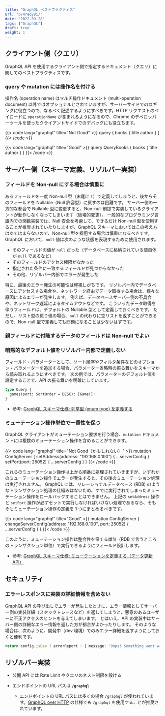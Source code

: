 ```yaml
---
title: "GraphQL ベストプラクティス"
url: "p/4reqy9i/"
date: "2022-09-28"
tags: ["GraphQL"]
draft: true
weight: 1
---
```


クライアント側（クエリ）
----

GraphQL API を使用するクライアント側で指定するドキュメント（クエリ）に関してのベストプラクティスです。

### query や mutation には操作名を付ける

操作名 (operation name) はマルチ操作ドキュメント (multi-operation document) 以外ではオプショナルとされていますが、サーバーサイドでのロギングに役立つので、なるべく記述するようにすべきです。HTTP リクエストのペイロードに `operationName` が含まれるようになるので、Chrome のデベロッパーツールを使ったクライアントサイドでのデバッグにも役立ちます。

{{< code lang="graphql" title="Not Good" >}}
query {
  books { title author }
}
{{< /code >}}

{{< code lang="graphql" title="Good" >}}
query QueryBooks {
  books { title author }
}
{{< /code >}}


サーバー側（スキーマ定義、リゾルバー実装）
----

### フィールドを Non-null にする場合は慎重に

あるフィールドを一度 Non-null 型（末尾に `!`）で定義してしまうと、後からそのフィールドを Nullable（Null 許容型）に戻すのは困難です。
サーバー側の一方的な都合で Nullable 型に変更すると、Non-null 前提で実装しているクライアントが動作しなくなってしまいます（破壊的変更）。
一般的なプログラミング言語内での関数実装では、Null 安全を考慮して、できるだけ Non-null 型を使用することが推奨されていたりしますが、GraphQL スキーマにおいてはこの考え方はあてはまらないので、Non-null 型を採用する場合は慎重になるべきです。
GraphQL において、`null` 値は次のような状態を表現するために使用されます。

- そのフィールドの値が `null` だった（データベースに格納されている値自体が `null` であるなど）
- そのフィールドのアクセス権限がなかった
- 指定された条件に一致するフィールドが見つからなかった
- その他、リゾルバー内部でエラーが発生した

特に、最後のエラー発生の可能性は軽視しがちです。
リゾルバー内でデータベースにアクセスする場合や、ネットワーク経由でデータ取得する場合は、様々な原因によるエラーが発生します。
例えば、データベースサーバー側の不具合や、ネットワーク遅延によるタイムアウトなどです。
こういったデータ取得を伴うフィールドは、デフォルトの Nullable 型として定義しておくべきです。
ただし、リスト型の戻り値の場合、`null` の代わりに空リストを返すことができるので、Non-null 型で定義しても問題になることは少ないはずです。

### 親フィールドに付随するデータのフィールドは Non-null でよい

### 暗黙的なデフォルト値をリゾルバー内部で定義しない

フィールド・パラメーターとして、ソート順序やフィルタ条件などのオプション・パラメーターを追加する場合、パラメーター省略時の振る舞いをスキーマから読み取れるようにすべきです。
次の例では、パラメーターのデフォルト値を設定することで、API の振る舞いを明確にしています。

```graphql
type Query {
  games(sort: SortOrder = DESC): [Game!]!
}
```

- 参考: [GraphQL スキーマ仕様: 列挙型 (enum type) を定義する](/p/isotm77/)

### ミューテーション操作単位で一貫性を保つ

GraphQL クライアントがミューテーション要求を行う場合、`mutation` ドキュメントには複数のミューテーション操作を含めることができます。

{{< code lang="graphql" title="Not Good（かもしれない）" >}}
mutation ConfigServer {
  setAddress(address: "192.168.0.100") {
     ...serverConfig
  }
  setPort(port: 25052) {
     ...serverConfig
  }
}
{{< /code >}}

これらのミューテーション操作は上から順番に処理されていきますが、いずれかのミューテーション操作でエラーが発生すると、その後のミューテーション処理は実行されません。
GraphQL には、リレーショナルデータベース (RDB) のようなトランザクション処理の仕組みはないため、すでに実行されてしまったミューテーション操作をロールバックすることはできません。
上記の `setAddress` 操作と `setPort` 操作が必ずセットで実行しなければいけない処理であるなら、そもそもミューテーション操作の定義を 1 つにまとめるべきです。

{{< code lang="graphql" title="Good" >}}
mutation ConfigServer {
  changeServerConfig(address: "192.168.0.100", port: 25052) {
     ...serverConfig
  }
}
{{< /code >}}

このように、ミューテーション操作は整合性を保てる単位（RDB で言うところのトランザクション単位）で実行できるようにフィールド設計します。

- 参考: [GraphQL スキーマ仕様: ミューテーションを定義する（データ更新 API）](/p/pk9c9qs/)


セキュリティ
----

### エラーレスポンスに実装の詳細情報を含めない

GraphQL API の呼び出しでエラーが発生したときに、エラー情報としてサーバー側の実装詳細（スタックトレースなど）を返してしまうと、悪意のあるユーザーに不正アクセスのヒントを与えてしまいます。
とはいえ、API の実装中はサーバー側の詳細なエラー情報を返した方が都合がよかったりします。
そのような場合は、次のように、開発中（dev 環境）でのみエラー詳細を返すようにしておくと便利です。

```ts
return config.isDev ? errorReport : { message: 'Oops! Something went wrong.' }
```


リゾルバー実装
----

* 公開 API には Rate Limit やクエリのネスト制限を設ける

* エンドポイントの URL パスは __`/graphql`__
  * エンドポイントの URL パスには多くの場合 `/graphql` が使われています。[GraphQL over HTTP](https://graphql.github.io/graphql-over-http/) の仕様でも `/graphql` を使用することが推奨されています。


